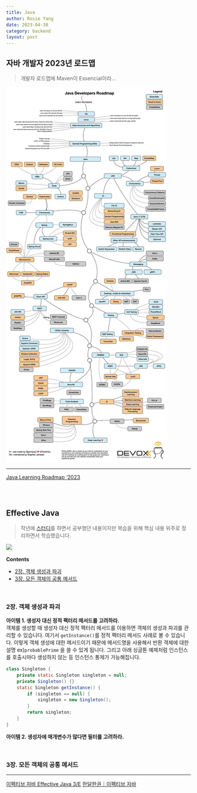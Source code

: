 ```yaml
---
title: Java
author: Rosie Yang
date: 2023-04-30
category: backend
layout: post
---
```


## 자바 개발자 2023년 로드맵
> 개발자 로드맵에 Maven이 Essencial이라...

![java_learning_roadmap.jpg](/assets/gitbook/post_images/java/java_learning_roadmap.jpg)  

****
[Java Learning Roadmap ‘2023](https://aruva.medium.com/java-learning-roadmap-2023-2b9e714700d0)  

<br><br>

## Effective Java
> 작년에 [스터디](https://github.com/BacknPacker/effective_java)를 하면서 공부했던 내용이지만 복습을 위해 핵심 내용 위주로 정리하면서 학습했습니다.  

<img src="https://image.yes24.com/goods/65551284/XL" style="height:400px;" />

<br>

**Contents**  
+ [2장. 객체 생성과 파괴](/backend/2023/04/30/Java.html#2장-객체-생성과-파괴)
+ [3장. 모든 객체의 공통 메서드](/backend/2023/04/30/Java.html#3장-모든-객체의-공통-메서드)

<br>

### 2장. 객체 생성과 파괴
**아이템 1. 생성자 대신 정적 팩터리 메서드를 고려하라.**  
객체를 생성할 때 생성자 대신 정적 팩터리 메서드를 이용하면 객체의 생성과 파괴를 관리할 수 있습니다. 여기서 ```getInstance()```를 정적 팩터리 메서드 사례로 볼 수 있습니다. 이렇게 객체 생성에 대한 메서드이기 때문에 메서드명을 사용해서 반환 객체에 대한 설명 ex)```probablePrime``` 을 쓸 수 있게 됩니다. 그리고 아래 싱글톤 예제처럼 인스턴스를 호출시마다 생성하지 않는 등 인스턴스 통제가 가능해집니다. 

```java
class Singleton {
    private static Singleton singleton = null;
    private Singleton() {}
    static Singleton getInstance() {
        if (singleton == null) {
            singleton = new Singleton();
        }
        return singleton;
    }
}
```
**아이템 2. 생성자에 매개변수가 많다면 필터를 고려하라.**  


<br>

### 3장. 모든 객체의 공통 메서드


****
[이펙티브 자바 Effective Java 3/E](https://www.yes24.com/Product/Goods/65551284)
[한달한권｜이펙티브 자바](https://zero-base.co.kr/me/courses/207614)

<div style="padding:3px; margin:200px 0;"></div>   
